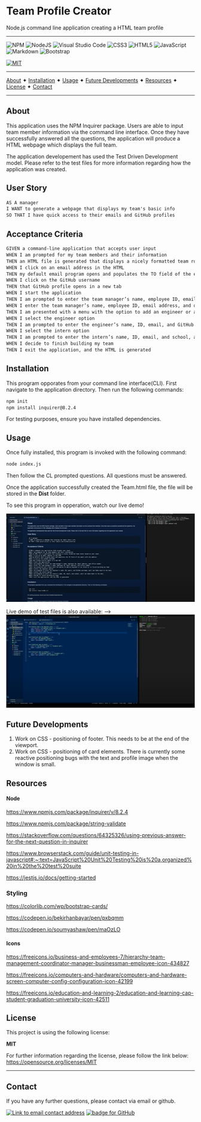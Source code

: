 # Team Profile Creator
Node.js command line application creating a HTML team profile

----------------------------------------------------------------

![NPM](https://img.shields.io/badge/NPM-%23000000.svg?style=for-the-badge&logo=npm&logoColor=white) ![NodeJS](https://img.shields.io/badge/node.js-6DA55F?style=for-the-badge&logo=node.js&logoColor=white) ![Visual Studio Code](https://img.shields.io/badge/Visual%20Studio%20Code-0078d7.svg?style=for-the-badge&logo=visual-studio-code&logoColor=white)   ![CSS3](https://img.shields.io/badge/css3-%231572B6.svg?style=for-the-badge&logo=css3&logoColor=white)  ![HTML5](https://img.shields.io/badge/html5-%23E34F26.svg?style=for-the-badge&logo=html5&logoColor=white)   ![JavaScript](https://img.shields.io/badge/javascript-%23323330.svg?style=for-the-badge&logo=javascript&logoColor=%23F7DF1E)   ![Markdown](https://img.shields.io/badge/markdown-%23000000.svg?style=for-the-badge&logo=markdown&logoColor=white) ![Bootstrap](https://img.shields.io/badge/bootstrap-%23563D7C.svg?style=for-the-badge&logo=bootstrap&logoColor=white)



[![MIT](https://img.shields.io/badge/License-MIT-yellow?style=for-the-badge)](https://opensource.org/licenses/MIT)

----------------------------------------------------------------

[About](#about)  ✦  [Installation](#installation)  ✦  [Usage](#usage)  ✦  [Future Developments](#future-developments)  ✦  [Resources](#resources)  ✦  [License](#license)  ✦  [Contact](#contact)

----------------------------------------------------------------

## About
This application uses the NPM Inquirer package. Users are able to input team member information via the command line interface. Once they have successfully answered all the questions, the application will produce a HTML webpage  which displays the full team. 

The application developement has used the Test Driven Development model. Please refer to the test files for more information regarding how the application was created. 

## User Story
```md
AS A manager
I WANT to generate a webpage that displays my team's basic info
SO THAT I have quick access to their emails and GitHub profiles
```

## Acceptance Criteria
```md
GIVEN a command-line application that accepts user input
WHEN I am prompted for my team members and their information
THEN an HTML file is generated that displays a nicely formatted team roster based on user input
WHEN I click on an email address in the HTML
THEN my default email program opens and populates the TO field of the email with the address
WHEN I click on the GitHub username
THEN that GitHub profile opens in a new tab
WHEN I start the application
THEN I am prompted to enter the team manager’s name, employee ID, email address, and office number
WHEN I enter the team manager’s name, employee ID, email address, and office number
THEN I am presented with a menu with the option to add an engineer or an intern or to finish building my team
WHEN I select the engineer option
THEN I am prompted to enter the engineer’s name, ID, email, and GitHub username, and I am taken back to the menu
WHEN I select the intern option
THEN I am prompted to enter the intern’s name, ID, email, and school, and I am taken back to the menu
WHEN I decide to finish building my team
THEN I exit the application, and the HTML is generated
```

## Installation
This program opporates from your command line interface(CLI). First navigate to the application directory. Then run the following commands:

```bash
npm init
npm install inquirer@8.2.4
```
For testing purposes, ensure you have installed dependencies.

## Usage
Once fully installed, this program is invoked with the following command:
```bash
node index.js
```

Then follow the CL prompted questions. All questions must be answered. 


Once the application successfully created the Team.html file, the file will be stored in the **Dist** folder.

To see this program in opperation, watch our live demo!

[![Youtube screen grab of live demo recording.](./public/img/team-profile-creator-live-demo-1.png)](https://youtu.be/iRamqyVmG2U)

Live demo of test files is also available: -->
[![Youtube screen grab of test file demo recording.](./public/img/team-profile-creator-live-demo-2.png)](https://youtu.be/yt9Bj6eAa4c)



## Future Developments
1. Work on CSS - positioning of footer. This needs to be at the end of the viewport.
2. Work on CSS - positioning of card elements. There is currently some reactive positioning bugs with the text and profile image when the window is small. 

## Resources
#### Node
https://www.npmjs.com/package/inquirer/v/8.2.4

https://www.npmjs.com/package/string-validate

https://stackoverflow.com/questions/64325326/using-previous-answer-for-the-next-question-in-inquirer

https://www.browserstack.com/guide/unit-testing-in-javascript#:~:text=JavaScript%20Unit%20Testing%20is%20a,organized%20in%20the%20test%20suite

https://jestjs.io/docs/getting-started



### Styling
https://colorlib.com/wp/bootstrap-cards/

https://codepen.io/bekirhanbayar/pen/pxbqmm

https://codepen.io/soumyashaw/pen/maOzLO

#### Icons
https://freeicons.io/business-and-employees-7/hierarchy-team-management-coordinator-manager-businessman-employee-icon-434827
                          
https://freeicons.io/computers-and-hardware/computers-and-hardware-screen-computer-config-configuration-icon-42199
                               
https://freeicons.io/education-and-learning-2/education-and-learning-cap-student-graduation-university-icon-42511


                                

## License
This project is using the following license:

**MIT**

For further information regarding the license, please follow the link below:
 https://opensource.org/licenses/MIT

----------------------------------------------------------------

## Contact 
If you have any further questions, please contact via email or github.

<a href="mailto:caoimhejyoti@gmail.com"><img alt="Link to email contact address" src="https://img.shields.io/badge/email-D14836?style=for-the-badge" target="_blank" /></a>  <a href="https://github.com/caoimhejyoti"><img alt="badge for GitHub" src="https://img.shields.io/badge/github-%23121011.svg?style=for-the-badge&logo=github&logoColor=white" target="_blank" /></a>